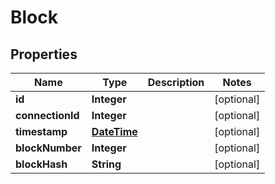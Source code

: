 
# Block

## Properties
Name | Type | Description | Notes
------------ | ------------- | ------------- | -------------
**id** | **Integer** |  |  [optional]
**connectionId** | **Integer** |  |  [optional]
**timestamp** | [**DateTime**](DateTime.md) |  |  [optional]
**blockNumber** | **Integer** |  |  [optional]
**blockHash** | **String** |  |  [optional]




